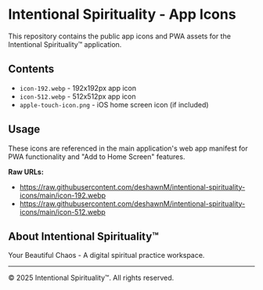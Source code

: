# Intentional Spirituality - App Icons

This repository contains the public app icons and PWA assets for the Intentional Spirituality™ application.

## Contents

- `icon-192.webp` - 192x192px app icon
- `icon-512.webp` - 512x512px app icon
- `apple-touch-icon.png` - iOS home screen icon (if included)

## Usage

These icons are referenced in the main application's web app manifest for PWA functionality and "Add to Home Screen" features.

**Raw URLs:**
- https://raw.githubusercontent.com/deshawnM/intentional-spirituality-icons/main/icon-192.webp
- https://raw.githubusercontent.com/deshawnM/intentional-spirituality-icons/main/icon-512.webp

## About Intentional Spirituality™

Your Beautiful Chaos - A digital spiritual practice workspace.

---

© 2025 Intentional Spirituality™. All rights reserved.
